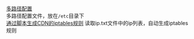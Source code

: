[多路径配置](/conf/multipath.conf)  
多路径配置文件，放在`/etc`目录下  
[通过脚本生成CDN的iptables规则](/conf/iptalbes.py)
读取ip.txt文件中的ip列表，自动生成iptables规则

